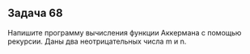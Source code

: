 ## Задача 68
Напишите программу вычисления функции Аккермана с помощью рекурсии. Даны два неотрицательных числа m и n.